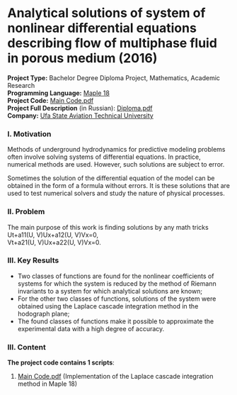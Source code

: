 # Analytical solutions of system of nonlinear differential equations describing flow of multiphase fluid in porous medium (2016)
**Project Type:** Bachelor Degree Diploma Project, Mathematics, Academic Research  
**Programming Language:** [Maple 18](https://en.wikipedia.org/wiki/Maple_(software))  
**Project Сode:** [Main Code.pdf](https://github.com/ResearchMachine/bachelor-diploma-project-exact-solution-3phase-buckley-leverett-flow/blob/main/MainCode.pdf)   
**Project Full Description** (in Russian): [Diploma.pdf](https://github.com/ResearchMachine/bachelor-diploma-project-exact-solution-3phase-buckley-leverett-flow/blob/main/DiplomaText.pdf)  
**Company:** [Ufa State Aviation Technical University](https://en.wikipedia.org/wiki/Ufa_State_Aviation_Technical_University)  




### I. Motivation
Methods of underground hydrodynamics for predictive modeling problems often involve solving systems of differential equations. In practice, numerical methods are used. However, such solutions are subject to error.

Sometimes the solution of the differential equation of the model can be obtained in the form of a formula without errors. It is these solutions that are used to test numerical solvers and study the nature of physical processes.

### II. Problem
The main purpose of this work is finding solutions by any math tricks   
Ut+a11(U, V)Ux+a12(U, V)Vx=0,  
Vt+a21(U, V)Ux+a22(U, V)Vx=0.



### III. Key Results 
* Two classes of functions are found for the nonlinear coefficients of systems for which the system is reduced by the method of Riemann invariants to a system for which analytical solutions are known;  
* For the other two classes of functions, solutions of the system were obtained using the Laplace cascade integration method in the hodograph plane;  
* The found classes of functions make it possible to approximate the experimental data with a high degree of accuracy.

### III. Content


**The project code contains 1 scripts**:
1. [Main Code.pdf](https://github.com/ResearchMachine/bachelor-diploma-project-exact-solution-3phase-buckley-leverett-flow/blob/main/MainCode.pdf)
(Implementation of the Laplace cascade integration method in Maple 18)
 
